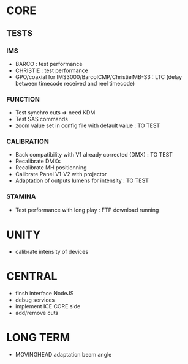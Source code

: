 # CORE

## TESTS

### IMS

- BARCO : test performance
- CHRISTIE : test performance
- GPO/coaxial for IMS3000/BarcoICMP/ChristieIMB-S3 : LTC (delay between timecode received and reel timecode)

### FUNCTION

- Test synchro cuts => need KDM
- Test SAS commands
- zoom value set in config file with default value : TO TEST

### CALIBRATION

- Back compatibility with V1 already corrected (DMX) : TO TEST
- Recalibrate DMXs
- Recalibrate MH positionning
- Calibrate Panel V1-V2 with projector
- Adaptation of outputs lumens for intensity : TO TEST

### STAMINA

- Test performance with long play : FTP download running

# UNITY

- calibrate intensity of devices

# CENTRAL

- finsh interface NodeJS
- debug services
- implement ICE CORE side
- add/remove cuts

# LONG TERM

- MOVINGHEAD adaptation beam angle